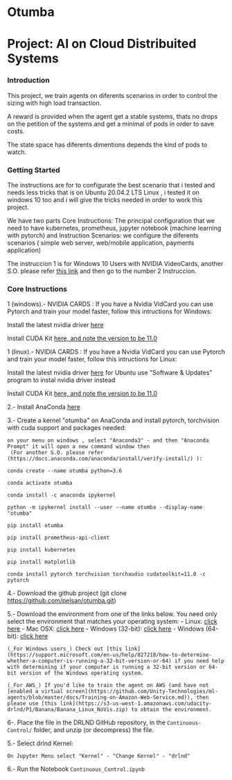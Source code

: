 # Otumba

# Project: AI on Cloud Distribuited Systems

### Introduction

This project, we train agents on diferents scenarios in order to control the sizing with high load transaction. 

A reward is provided when the agent get a stable systems, thats no drops on the petition of the systems and get a minimal of pods in order to save costs.

The state space  has diferents dimentions depends the kind of pods to watch.


### Getting Started

The instructions are for to configurate the best scenario that i tested and needs less tricks that is on Ubuntu 20.04.2 LTS Linux , i tested it on windows 10 too and i will give the tricks needed in order to work  this project.

We have two parts
Core Instructions: The principal configuration that we need to have kubernetes, prometheus, jupyter notebook (machine learning with pytorch) and Instruction Scenarios: we configure the diferents scenarios ( simple web server,  web/mobile application, payments application)

    
The instruccion 1 is for Windows 10 Users with NVIDIA VideoCards, another S.O. please refer [this link](https://pytorch.org/get-started/locally/) and then  go to the number 2 Instruccion.


### Core Instructions

1 (windows).- NVIDIA CARDS : If you have a Nvidia VidCard you can use Pytorch and train your model faster, follow this intructions for Windows:
	
Install the latest nvidia driver [here](https://www.nvidia.com/es-la/geforce/drivers/)

Install CUDA Kit [here, and note the version to be 11.0 ](https://docs.nvidia.com/cuda/cuda-installation-guide-microsoft-windows/index.html)

1 (linux).- NVIDIA CARDS : If you have a Nvidia VidCard you can use Pytorch and train your model faster, follow this intructions for Linux:
	
Install the latest nvidia driver [here](https://www.nvidia.com/es-la/geforce/drivers/)  for  Ubuntu use "Software & Updates" program to instal nvidia driver instead

Install CUDA Kit [here, and note the version to be 11.0 ](https://developer.nvidia.com/cuda-downloads?target_os=Linux)


2.- Install AnaConda [here](https://www.anaconda.com/products/individual)

3.- Create a kernel "otumba" on AnaConda and install pytorch, torchvision with cuda support and packages needed:  

	on your menu on windows , select "Anaconda3" - and then "Anaconda Prompt" it will open a new command window then 
     (For another S.O. please refer  (https://docs.anaconda.com/anaconda/install/verify-install/) ):

	conda create --name otumba python=3.6

	conda activate otumba

	conda install -c anaconda ipykernel
	
	python -m ipykernel install --user --name otumba --display-name "otumba"

	pip install otumba

	pip install prometheus-api-client

	pip install kubernetes

	pip install matplotlib

	conda install pytorch torchvision torchaudio cudatoolkit=11.0 -c pytorch


4.- Download the github project (git clone https://github.com/pelsan/otumba.git) 


5.- Download the environment from one of the links below.  You need only select the environment that matches your operating system:
    - Linux: [click here](https://s3-us-west-1.amazonaws.com/udacity-drlnd/P2/Reacher/Reacher_Linux.zip)
    - Mac OSX: [click here](https://s3-us-west-1.amazonaws.com/udacity-drlnd/P2/Reacher/Reacher.app.zip)
    - Windows (32-bit): [click here](https://s3-us-west-1.amazonaws.com/udacity-drlnd/P2/Reacher/Reacher_Windows_x86.zip)
    - Windows (64-bit): [click here](https://s3-us-west-1.amazonaws.com/udacity-drlnd/P2/Reacher/Reacher_Windows_x86_64.zip)
    
    (_For Windows users_) Check out [this link](https://support.microsoft.com/en-us/help/827218/how-to-determine-whether-a-computer-is-running-a-32-bit-version-or-64) if you need help with determining if your computer is running a 32-bit version or 64-bit version of the Windows operating system.

    (_For AWS_) If you'd like to train the agent on AWS (and have not [enabled a virtual screen](https://github.com/Unity-Technologies/ml-agents/blob/master/docs/Training-on-Amazon-Web-Service.md)), then please use [this link](https://s3-us-west-1.amazonaws.com/udacity-drlnd/P1/Banana/Banana_Linux_NoVis.zip) to obtain the environment.

6-. Place the file in the DRLND GitHub repository, in the `Continuous-Control/` folder, and unzip (or decompress) the file. 


5.- Select drlnd Kernel:

	On Jupyter Menu select "Kernel" - "Change Kernel" - "drlnd"

6.- Run the Notebook `Continuous_Control.ipynb` 
